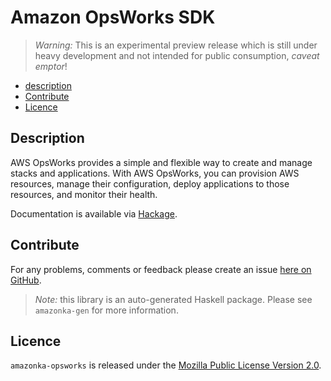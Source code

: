 # Amazon OpsWorks SDK

> _Warning:_ This is an experimental preview release which is still under heavy development and not intended for public consumption, _caveat emptor_!

* [description](#description)
* [Contribute](#contribute)
* [Licence](#licence)

## Description

AWS OpsWorks provides a simple and flexible way to create and manage stacks and applications. With AWS OpsWorks, you can provision AWS resources, manage their configuration, deploy applications to those resources, and monitor their health.

Documentation is available via [Hackage](http://hackage.haskell.org/package/amazonka-opsworks).


## Contribute

For any problems, comments or feedback please create an issue [here on GitHub](https://github.com/brendanhay/amazonka/issues).

> _Note:_ this library is an auto-generated Haskell package. Please see `amazonka-gen` for more information.


## Licence

`amazonka-opsworks` is released under the [Mozilla Public License Version 2.0](http://www.mozilla.org/MPL/).
